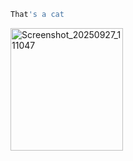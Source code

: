 ```js
That's a cat
```

<img width="179.5" height="196" alt="Screenshot_20250927_111047" src="https://github.com/user-attachments/assets/a078ece8-de84-434e-a368-075bce7c8d45" />
